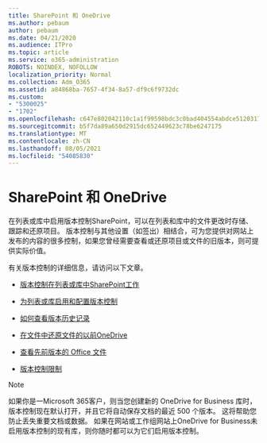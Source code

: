 ```yaml
---
title: SharePoint 和 OneDrive
ms.author: pebaum
author: pebaum
ms.date: 04/21/2020
ms.audience: ITPro
ms.topic: article
ms.service: o365-administration
ROBOTS: NOINDEX, NOFOLLOW
localization_priority: Normal
ms.collection: Adm_O365
ms.assetid: a84868ba-7657-4f34-8a57-df9c6f9732dc
ms.custom:
- "5300025"
- "1702"
ms.openlocfilehash: c647e802042110c1a1f99598bdc3c0bad404554abdce5120317fdbf00f7dca4d
ms.sourcegitcommit: b5f7da89a650d2915dc652449623c78be6247175
ms.translationtype: MT
ms.contentlocale: zh-CN
ms.lasthandoff: 08/05/2021
ms.locfileid: "54085830"
---
```

# <a name="versioning-in-sharepoint-and-onedrive"></a>SharePoint 和 OneDrive 


在列表或库中启用版本控制SharePoint，可以在列表和库中的文件更改时存储、跟踪和还原项目。 版本控制与其他设置（如签出）相结合，可为您提供对网站上发布的内容的很多控制，如果您曾经需要查看或还原项目或文件的旧版本，则可提供实际价值。

有关版本控制的详细信息，请访问以下文章。

- [版本控制在列表或库中SharePoint工作](https://support.office.com/article/how-does-versioning-work-in-a-sharepoint-list-or-library-0f6cd105-974f-44a4-aadb-43ac5bdfd247)

- [为列表或库启用和配置版本控制](https://support.office.com/article/enable-and-configure-versioning-for-a-list-or-library-1555d642-23ee-446a-990a-bcab618c7a37?ocmsassetID=HA102772148&amp;CTT=3&amp;CorrelationId=52441bb1-a619-4375-89d5-19d28769890f)

- [如何查看版本历史记录](https://support.office.com/article/View-the-version-history-of-an-item-or-file-in-a-list-or-library-53262060-5092-424D-A50B-C798B0EC32B1)

- [在文件中还原文件的以前OneDrive](https://support.office.com/article/restore-a-previous-version-of-a-file-in-onedrive-159cad6d-d76e-4981-88ef-de6e96c93893)

- [查看先前版本的 Office 文件](https://support.office.com/article/view-previous-versions-of-office-files-5c1e076f-a9c9-41b8-8ace-f77b9642e2c2)

- [版本控制限制](https://docs.microsoft.com/office365/servicedescriptions/sharepoint-online-service-description/sharepoint-online-limits)

>[!Note] 
>如果你是一Microsoft 365客户，则当您创建新的 OneDrive for Business 库时，版本控制现在默认打开，并且它将自动保存文档的最近 500 个版本。 这将帮助您防止丢失重要文档或数据。 如果在网站或工作组网站上OneDrive for Business未启用版本控制的现有库，则你随时都可以为它们启用版本控制。


